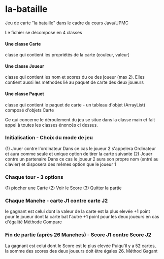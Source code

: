 # la-bataille
Jeu de carte "la bataille" dans le cadre du cours Java/UPMC

Le fichier se décompose en 4 classes

#### Une classe Carte
classe qui contient les propriétés de la carte (couleur, valeur)

#### Une classe Joueur
classe qui contient les nom et scores du ou des joueur (max 2).
Elles contient aussi les méthodes lié au paquet de carte des deux joueurs

#### Une classe Paquet
classe qui contient le paquet de carte - un tableau d'objet (ArrayList) composé d'objets Carte

Ce qui concerne le déroulement du jeu se situe dans la classe main et fait appel à toutes les classes énoncés ci dessus.

### Initialisation - Choix du mode de jeu ###
(1) Jouer contre l'ordinateur 
Dans ce cas le joueur 2 s'appelera Ordinateur et aura comme seule et unique option de tirer la carte suivante
(2) Jouer contre un partenaire
Dans ce cas le joueur 2 aura son propre nom (entré au clavier) et disposera des mêmes option que le joueur 1

### Chaque tour - 3 options
(1) piocher une Carte
(2) Voir le Score
(3) Quitter la partie

### Chaque Manche - carte J1 contre carte J2
le gagnant est celui dont la valeur de la carte est la plus elevée
+1 point pour le joueur dont la carte bat l'autre
+1 point pour les deux joueurs en cas d'égalité
Méthode Compare

### Fin de partie (après 26 Manches) - Score J1 contre Score J2
La gagnant est celui dont le Score est le plus elevée
Puiqu'il y a 52 cartes, la somme des scores des deux joueurs doit être égales 26.
Méthod Gagant
